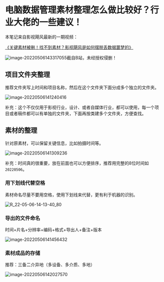 # 电脑数据管理素材整理怎么做比较好？行业大佬的一些建议！

本笔记来自影视飓风最新的一期视频：

[《关键素材被删！找不到素材？影视飓风是如何摆脱丢数据噩梦的》](https://www.bilibili.com/video/BV1yA4y1U77y)

![image-20220506143317055](https://pic.shejibiji.com/i/2022/05/06/6274c12d52092.png)<font>截自B站，未经授权侵删！</font>

## 项目文件夹整理

推荐文件夹写上时间和项目名称，然后在这个文件夹下面分成多个独立的文件夹。

![image-20220506141240416](https://pic.shejibiji.com/i/2022/05/06/6274bc589eaf2.png)

补充：这个不仅仅用于影视行业，设计、或者自媒体行业，都可以使用，每一个项目或者稿件都可以有单独的文件夹，下面再按类建多个文件夹，方便查找。

## 素材的整理

针对原素材，可以保留关键信息，比如拍摄时间等。

![image-20220506141309236](https://pic.shejibiji.com/i/2022/05/06/6274bc7577919.png)

补充：时间真的很重要，放在前面也可以方便排序，推荐用完整的8位时间如`20220506`。

### 用下划线代替空格

素材命名尽量不要用空格，使用下划线来代替，更有利于机器的识别。

![R_22-05-06-14-13-40_80](https://pic.shejibiji.com/i/2022/05/06/6274bceca2b73.png)

### 导出的文件命名

时间+片名+分辨率+编码+格式+导出人+备注+版本

![image-20220506141456432](https://pic.shejibiji.com/i/2022/05/06/6274bce0a175d.png)

### 素材成品的存储

推荐：三备二介异地（多设备、多介质、多地）

![image-20220506142027570](https://pic.shejibiji.com/i/2022/05/06/6274be2bc951f.png)